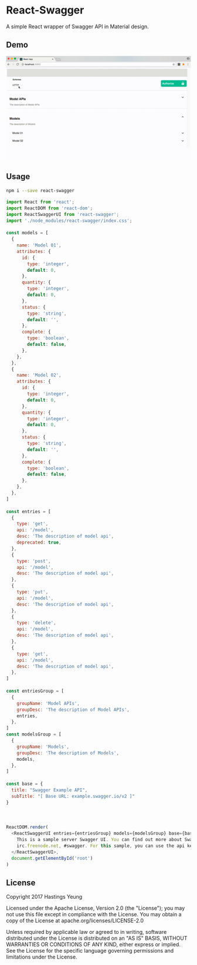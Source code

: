 # React-Swagger
A simple React wrapper of Swagger API in Material design.

## Demo
![alt text](https://github.com/HastingsYoung/react-swagger-ui/raw/master/screenshots/react-swagger.gif "demo")

## Usage
```sh
npm i --save react-swagger
```

```js
import React from 'react';
import ReactDOM from 'react-dom';
import ReactSwaggerUI from 'react-swagger';
import './node_modules/react-swagger/index.css';

const models = [
  {
    name: 'Model 01',
    attributes: {
      id: {
        type: 'integer',
        default: 0,
      },
      quantity: {
        type: 'integer',
        default: 0,
      },
      status: {
        type: 'string',
        default: '',
      },
      complete: {
        type: 'boolean',
        default: false,
      },
    },
  },
  {
    name: 'Model 02',
    attributes: {
      id: {
        type: 'integer',
        default: 0,
      },
      quantity: {
        type: 'integer',
        default: 0,
      },
      status: {
        type: 'string',
        default: '',
      },
      complete: {
        type: 'boolean',
        default: false,
      },
    },
  },
]

const entries = [
  {
    type: 'get',
    api: '/model',
    desc: 'The description of model api',
    deprecated: true,
  },
  {
    type: 'post',
    api: '/model',
    desc: 'The description of model api',
  },
  {
    type: 'put',
    api: '/model',
    desc: 'The description of model api',
  },
  {
    type: 'delete',
    api: '/model',
    desc: 'The description of model api',
  },
  {
    type: 'get',
    api: '/model',
    desc: 'The description of model api',
  },
]

const entriesGroup = [
  {
    groupName: 'Model APIs',
    groupDesc: 'The description of Model APIs',
    entries,
  },
]
const modelsGroup = [
  {
    groupName: 'Models',
    groupDesc: 'The description of Models',
    models,
  },
]

const base = {
  title: "Swagger Example API",
  subTitle: "[ Base URL: example.swagger.io/v2 ]"
}



ReactDOM.render(
  <ReactSwaggerUI entries={entriesGroup} models={modelsGroup} base={base}>
    This is a sample server Swagger UI. You can find out more about Swagger at http://swagger.io or on
    irc.freenode.net, #swagger. For this sample, you can use the api key special-key to test the authorization filters.
  </ReactSwaggerUI>,
  document.getElementById('root')
)

```

## License
Copyright 2017 Hastings Yeung

Licensed under the Apache License, Version 2.0 (the "License"); you may not use this file except in compliance with the License. You may obtain a copy of the License at apache.org/licenses/LICENSE-2.0

Unless required by applicable law or agreed to in writing, software distributed under the License is distributed on an "AS IS" BASIS, WITHOUT WARRANTIES OR CONDITIONS OF ANY KIND, either express or implied. See the License for the specific language governing permissions and limitations under the License.
